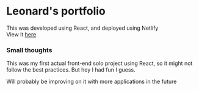 # Leonard's portfolio

This was developed using React, and deployed using Netlify <br>
View it [here](leonardtgm.netlify.app)

### Small thoughts
This was my first actual front-end solo project using React, so it might not follow the best practices. But hey I had fun I guess.

Will probably be improving on it with more applications in the future
